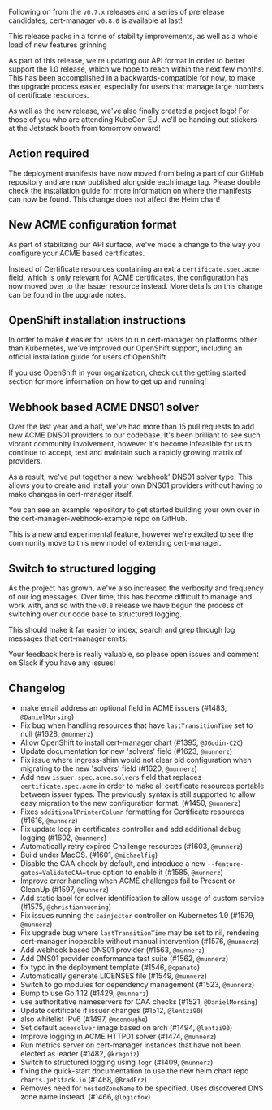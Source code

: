 Following on from the `v0.7.x` releases and a series of prerelease candidates,
cert-manager `v0.8.0` is available at last!

This release packs in a tonne of stability improvements, as well as a whole load
of new features grinning

As part of this release, we're updating our API format in order to better
support the 1.0 release, which we hope to reach within the next few months. This
has been accomplished in a backwards-compatible for now, to make the upgrade
process easier, especially for users that manage large numbers of certificate
resources.

As well as the new release, we've also finally created a project logo! For those
of you who are attending KubeCon EU, we'll be handing out stickers at the
Jetstack booth from tomorrow onward!

## Action required

The deployment manifests have now moved from being a part of our GitHub
repository and are now published alongside each image tag. Please double check
the installation guide for more information on where the manifests can now be
found. This change does not affect the Helm chart!

## New ACME configuration format

As part of stabilizing our API surface, we've made a change to the way you
configure your ACME based certificates.

Instead of Certificate resources containing an extra `certificate.spec.acme`
field, which is only relevant for ACME certificates, the configuration has now
moved over to the Issuer resource instead. More details on this change can be
found in the upgrade notes.

## OpenShift installation instructions

In order to make it easier for users to run cert-manager on platforms other than
Kubernetes, we've improved our OpenShift support, including an official
installation guide for users of OpenShift.

If you use OpenShift in your organization, check out the getting started section
for more information on how to get up and running!

## Webhook based ACME DNS01 solver

Over the last year and a half, we've had more than 15 pull requests to add new
ACME DNS01 providers to our codebase. It's been brilliant to see such vibrant
community involvement, however it's become infeasible for us to continue to
accept, test and maintain such a rapidly growing matrix of providers.

As a result, we've put together a new 'webhook' DNS01 solver type. This allows
you to create and install your own DNS01 providers without having to make
changes in cert-manager itself.

You can see an example repository to get started building your own over in the
cert-manager-webhook-example repo on GitHub.

This is a new and experimental feature, however we're excited to see the
community move to this new model of extending cert-manager.

## Switch to structured logging

As the project has grown, we've also increased the verbosity and frequency of
our log messages. Over time, this has become difficult to manage and work with,
and so with the `v0.8` release we have begun the process of switching over our
code base to structured logging.

This should make it far easier to index, search and grep through log messages
that cert-manager emits.

Your feedback here is really valuable, so please open issues and comment on
Slack if you have any issues!

## Changelog

- make email address an optional field in ACME issuers (#1483, `@DanielMorsing`)
- Fix bug when handling resources that have `lastTransitionTime` set to null
  (#1628, `@munnerz`)
- Allow OpenShift to install cert-manager chart (#1395, `@JGodin-C2C`)
- Update documentation for new 'solvers' field (#1623, `@munnerz`)
- Fix issue where ingress-shim would not clear old configuration when migrating
  to the new 'solvers' field (#1620, `@munnerz`)
- Add new `issuer.spec.acme.solvers` field that replaces `certificate.spec.acme`
  in order to make all certificate resources portable between issuer types. The
  previously syntax is still supported to allow easy migration to the new
  configuration format. (#1450, `@munnerz`)
- Fixes `additionalPrinterColumn` formatting for Certificate resources (#1616,
  `@munnerz`)
- Fix update loop in certificates controller and add additional debug logging
  (#1602, `@munnerz`)
- Automatically retry expired Challenge resources (#1603, `@munnerz`)
- Build under MacOS. (#1601, `@michaelfig`)
- Disable the CAA check by default, and introduce a new
  `--feature-gates=ValidateCAA=true` option to enable it (#1585, `@munnerz`)
- Improve error handling when ACME challenges fail to Present or CleanUp (#1597,
  `@munnerz`)
- Add static label for solver identification to allow usage of custom service
  (#1575, `@christianhuening`)
- Fix issues running the `cainjector` controller on Kubernetes 1.9 (#1579,
  `@munnerz`)
- Fix upgrade bug where `lastTransitionTime` may be set to nil, rendering
  cert-manager inoperable without manual intervention (#1576, `@munnerz`)
- Add webhook based DNS01 provider (#1563, `@munnerz`)
- Add DNS01 provider conformance test suite (#1562, `@munnerz`)
- fix typo in the deployment template (#1546, `@cpanato`)
- Automatically generate LICENSES file (#1549, `@munnerz`)
- Switch to go modules for dependency management (#1523, `@munnerz`)
- Bump to use Go 1.12 (#1429, `@munnerz`)
- use authoritative nameservers for CAA checks (#1521, `@DanielMorsing`)
- Update certificate if issuer changes (#1512, `@lentzi90`)
- also whitelist IPv6 (#1497, `@mdonoughe`)
- Set default `acmesolver` image based on arch (#1494, `@lentzi90`)
- Improve logging in ACME HTTP01 solver (#1474, `@munnerz`)
- Run metrics server on cert-manager instances that have not been elected as
  leader (#1482, `@kragniz`)
- Switch to structured logging using `logr` (#1409, `@munnerz`)
- fixing the quick-start documentation to use the new helm chart repo
  `charts.jetstack.io` (#1468, `@BradErz`)
- Removes need for `hostedZoneName` to be specified. Uses discovered DNS zone
  name instead. (#1466, `@logicfox`)
